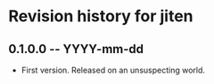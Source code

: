# Revision history for jiten

## 0.1.0.0 -- YYYY-mm-dd

* First version. Released on an unsuspecting world.
